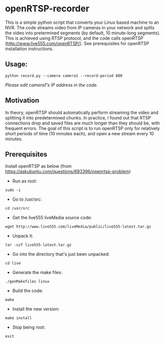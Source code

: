 # openRTSP-recorder
This is a simple python script that converts your Linux based machine to an NVR. The code streams video from IP cameras in your network and splits the video into pretermined segments (by default, 10 minute-long segments). This is achieved using RTSP protocol, and the code calls openRTSP (http://www.live555.com/openRTSP/). See prerequisites for openRTSP installation instructions.

## Usage:
`python record.py --camera camera1 --record-period 600`

*Please edit camera1's IP address in the code.*

## Motivation
In theory, openRTSP should automatically perform streaming the video and splitting it into predetermined chunks. In practice, I found out that RTSP connections drop and saved files are much longer than they should be, with frequent errors. The goal of this script is to run openRTSP only for relatively short periods of time (10 minutes each), and open a new stream every 10 minutes.

## Prerequisites
Install openRTSP as below (from https://askubuntu.com/questions/693396/openrtsp-problem)
* Run as root:

`sudo -i`
* Go to /usr/src:

`cd /usr/src`
* Get the live555 liveMedia source code:

`wget http://www.live555.com/liveMedia/public/live555-latest.tar.gz`
* Unpack it:

`tar -xzf live555-latest.tar.gz`
* Go into the directory that's just been unpacked:

`cd live`
* Generate the make files:

`./genMakefiles linux`
* Build the code:

`make`
* Install the new version:

`make install`
* Stop being root:

`exit`
